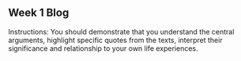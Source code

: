 ## Week 1 Blog

Instructions: You should demonstrate that you understand the central arguments, highlight specific quotes from the texts, interpret their significance and relationship to your own life experiences.

